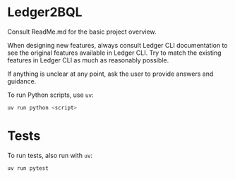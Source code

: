 # Ledger2BQL

Consult ReadMe.md for the basic project overview.

When designing new features, always consult Ledger CLI documentation to see the original features available in Ledger CLI. 
Try to match the existing features in Ledger CLI as much as reasonably possible.

If anything is unclear at any point, ask the user to provide answers and guidance.

To run Python scripts, use `uv`:
```sh
uv run python <script>
```

# Tests
To run tests, also run with `uv`:
```sh
uv run pytest
```
